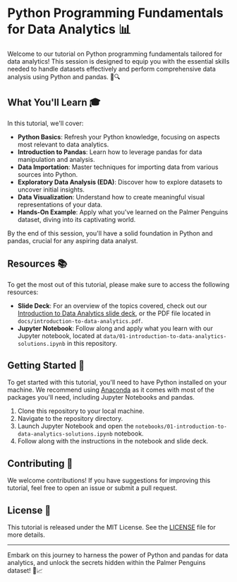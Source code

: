 # Python Programming Fundamentals for Data Analytics 📊

Welcome to our tutorial on Python programming fundamentals tailored for data analytics! This session is designed to equip you with the essential skills needed to handle datasets effectively and perform comprehensive data analysis using Python and pandas. 🐍🔍

## What You'll Learn 🎓

In this tutorial, we'll cover:

- **Python Basics**: Refresh your Python knowledge, focusing on aspects most relevant to data analytics.
- **Introduction to Pandas**: Learn how to leverage pandas for data manipulation and analysis.
- **Data Importation**: Master techniques for importing data from various sources into Python.
- **Exploratory Data Analysis (EDA)**: Discover how to explore datasets to uncover initial insights.
- **Data Visualization**: Understand how to create meaningful visual representations of your data.
- **Hands-On Example**: Apply what you've learned on the Palmer Penguins dataset, diving into its captivating world.

By the end of this session, you'll have a solid foundation in Python and pandas, crucial for any aspiring data analyst.

## Resources 📚

To get the most out of this tutorial, please make sure to access the following resources:

- **Slide Deck**: For an overview of the topics covered, check out our [Introduction to Data Analytics slide deck](https://speakerdeck.com/carecodeconnect/introduction-to-data-analytics), or the PDF file located in `docs/introduction-to-data-analytics.pdf`.
- **Jupyter Notebook**: Follow along and apply what you learn with our Jupyter notebook, located at `data/01-introduction-to-data-analytics-solutions.ipynb` in this repository.

## Getting Started 🚀

To get started with this tutorial, you'll need to have Python installed on your machine. We recommend using [Anaconda](https://www.anaconda.com/products/individual) as it comes with most of the packages you'll need, including Jupyter Notebooks and pandas.

1. Clone this repository to your local machine.
2. Navigate to the repository directory.
3. Launch Jupyter Notebook and open the `notebooks/01-introduction-to-data-analytics-solutions.ipynb` notebook.
4. Follow along with the instructions in the notebook and slide deck.

## Contributing 🤝

We welcome contributions! If you have suggestions for improving this tutorial, feel free to open an issue or submit a pull request.

## License 📄

This tutorial is released under the MIT License. See the [LICENSE](LICENSE) file for more details.

---

Embark on this journey to harness the power of Python and pandas for data analytics, and unlock the secrets hidden within the Palmer Penguins dataset! 🐧📈
